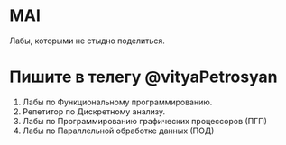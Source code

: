 # MAI
Лабы, которыми не стыдно поделиться.

# Пишите в телегу @vityaPetrosyan
1) Лабы по Функциональному программированию.
2) Репетитор по Дискретному анализу.
3) Лабы по Программированию графических процессоров (ПГП)
4) Лабы по Параллельной обработке данных  (ПОД)
